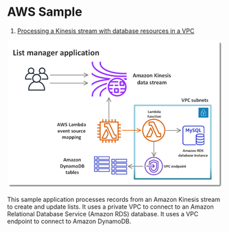 
# AWS Sample

1. [Processing a Kinesis stream with database resources in a VPC](https://github.com/awsdocs/aws-lambda-developer-guide/tree/master/sample-apps/list-manager)

<img src="./images/sample-listmanager.png" title="List Manager Application" width="900"/>

This sample application processes records from an Amazon Kinesis stream to create and update lists. It uses a private VPC to connect to an Amazon Relational Database Service (Amazon RDS) database. It uses a VPC endpoint to connect to Amazon DynamoDB.